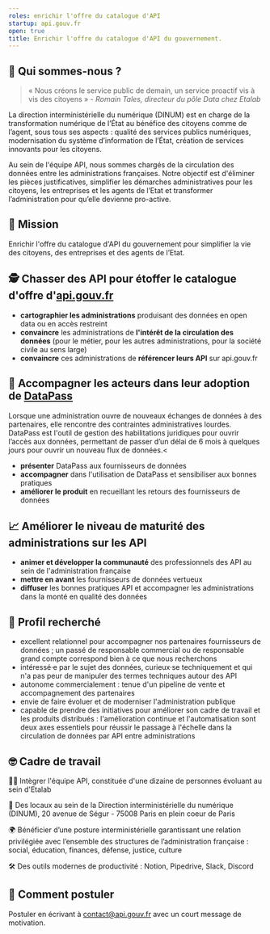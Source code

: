 ```yaml
---
roles: enrichir l'offre du catalogue d'API
startup: api.gouv.fr
open: true
title: Enrichir l'offre du catalogue d'API du gouvernement.
---
```


## 👋 Qui sommes-nous ?

> « Nous créons le service public de demain, un service proactif vis à vis des citoyens » - *Romain Tales, directeur du pôle Data chez Etalab*

La direction interministérielle du numérique (DINUM) est en charge de la transformation numérique de l’État au bénéfice des citoyens comme de l’agent, sous tous ses aspects : qualité des services publics numériques, modernisation du système d’information de l’État, création de services innovants pour les citoyens.

Au sein de l'équipe API, nous sommes chargés de la circulation des données entre les administrations françaises. Notre objectif est d'éliminer les pièces justificatives, simplifier les démarches administratives pour les citoyens, les entreprises et les agents de l’Etat et transformer l’administration pour qu’elle devienne pro-active.

## 🎯 Mission

Enrichir l'offre du catalogue d'API du gouvernement pour simplifier la vie des citoyens, des entreprises et des agents de l’Etat.

## 🕵️ Chasser des API pour étoffer le catalogue d'offre d'[api.gouv.fr](https://beta.gouv.fr/startups/api.gouv.fr.html)

- **cartographier les administrations** produisant des données en open data ou en accès restreint
- **convaincre** les administrations de **l'intérêt de la circulation des données** (pour le métier, pour les autres administrations, pour la société civile au sens large)
- **convaincre** ces administrations de **référencer leurs API** sur api.gouv.fr

## 🤝 Accompagner les acteurs dans leur adoption de [DataPass](https://beta.gouv.fr/startups/datapass.html)

Lorsque une administration ouvre de nouveaux échanges de données à des partenaires, elle rencontre des contraintes administratives lourdes. DataPass est l'outil de gestion des habilitations juridiques pour ouvrir l’accès aux données, permettant de passer d’un délai de 6 mois à quelques jours pour ouvrir un nouveau flux de données.<

- **présenter** DataPass aux fournisseurs de données
- **accompagner** dans l'utilisation de DataPass et sensibiliser aux bonnes pratiques
- **améliorer le produit** en recueillant les retours des fournisseurs de données

## 📈 Améliorer le niveau de maturité des administrations sur les API

- **animer et développer la communauté** des professionnels des API au sein de l'administration française
- **mettre en avant** les fournisseurs de données vertueux
- **diffuser** les bonnes pratiques API et accompagner les administrations dans la monté en qualité des données

## 🔎 Profil recherché

- excellent relationnel pour accompagner nos partenaires fournisseurs de données ; un passé de responsable commercial ou de responsable grand compte correspond bien à ce que nous recherchons
- intéressé·e par le sujet des données, curieux·se techniquement et qui n'a pas peur de manipuler des termes techniques autour des API
- autonome commercialement : tenue d'un pipeline de vente et accompagnement des partenaires
- envie de faire évoluer et de moderniser l'administration publique
- capable de prendre des initiatives pour améliorer son cadre de travail et les produits distribués : l'amélioration continue et l'automatisation sont deux axes essentiels pour réussir le passage à l'échelle dans la circulation de données par API entre administrations

## 🤓 Cadre de travail

🧑‍🚀 Intègrer l'équipe API, constituée d'une dizaine de personnes évoluant au sein d'Etalab

📍 Des locaux au sein de la Direction interministérielle du numérique (DINUM), 20 avenue de Ségur - 75008 Paris en plein coeur de Paris

🌍 Bénéficier d’une posture interministérielle garantissant une relation privilégiée avec l’ensemble des structures de l’administration française : social, éducation, finances, défense, justice, culture

🛠 Des outils modernes de productivité : Notion, Pipedrive, Slack, Discord

## 📩 Comment postuler

Postuler en écrivant à [contact@api.gouv.fr](mailto:contact@api.gouv.fr) avec un court message de motivation.
